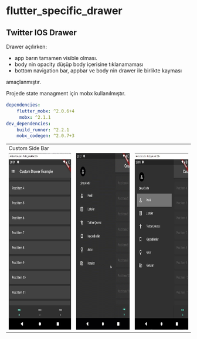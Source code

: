 # flutter_specific_drawer

## Twitter IOS Drawer 

Drawer açılırken:
- app barın tamamen visible olması.
- body nin opacity düşüp body içerisine tıklanamaması
- bottom navigation bar, appbar ve body nin drawer ile birlikte kayması

amaçlanmıştır.

Projede state managment için mobx kullanılmıştır.
```yaml
dependencies:
    flutter_mobx: ^2.0.6+4
     mobx: ^2.1.1
dev_dependencies:
    build_runner: ^2.2.1
    mobx_codegen: ^2.0.7+3
```

<table>
  <tr>
    <td>Custom Side Bar</td>
  </tr>
  
  <tr>
    <td><img src="ss/home.jpg" width=270 height=480></td>
    <td><img src="ss/drawer.gif" width=270 height=480></td>
    <td><img src="ss/drawer.jpg" width=270 height=480></td>
  </tr>
  
</table>
